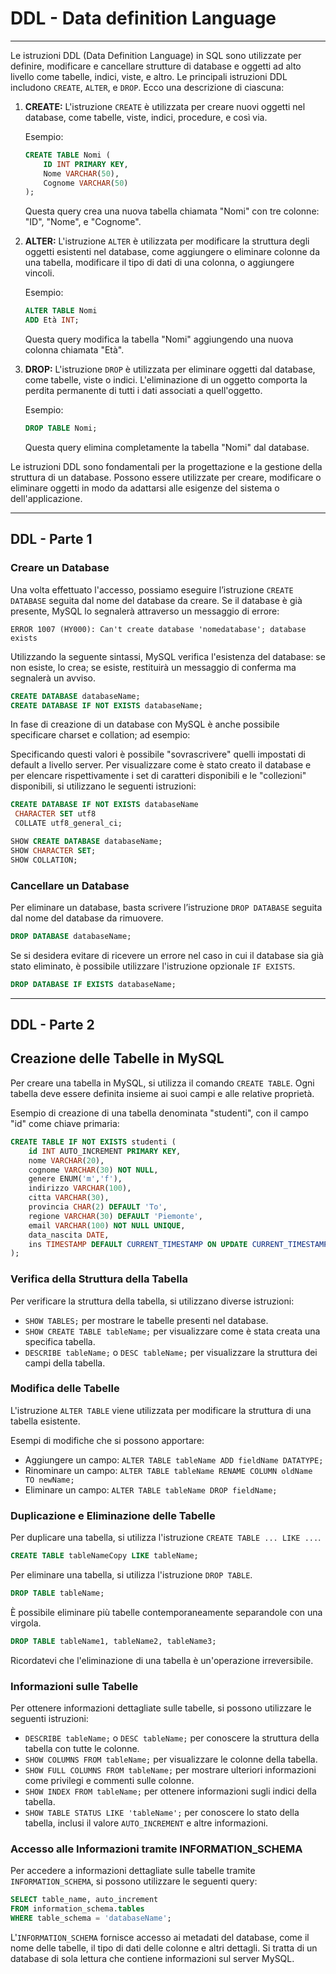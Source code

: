 # DDL - Data definition Language

---

Le istruzioni DDL (Data Definition Language) in SQL sono utilizzate per definire, modificare e cancellare strutture di database e oggetti ad alto livello come tabelle, indici, viste, e altro. Le principali istruzioni DDL includono `CREATE`, `ALTER`, e `DROP`. Ecco una descrizione di ciascuna:

1. **CREATE:** L'istruzione `CREATE` è utilizzata per creare nuovi oggetti nel database, come tabelle, viste, indici, procedure, e così via.

   Esempio:

   ```sql
   CREATE TABLE Nomi (
       ID INT PRIMARY KEY,
       Nome VARCHAR(50),
       Cognome VARCHAR(50)
   );
   ```

   Questa query crea una nuova tabella chiamata "Nomi" con tre colonne: "ID", "Nome", e "Cognome".

2. **ALTER:** L'istruzione `ALTER` è utilizzata per modificare la struttura degli oggetti esistenti nel database, come aggiungere o eliminare colonne da una tabella, modificare il tipo di dati di una colonna, o aggiungere vincoli.

   Esempio:

   ```sql
   ALTER TABLE Nomi
   ADD Età INT;
   ```

   Questa query modifica la tabella "Nomi" aggiungendo una nuova colonna chiamata "Età".

3. **DROP:** L'istruzione `DROP` è utilizzata per eliminare oggetti dal database, come tabelle, viste o indici. L'eliminazione di un oggetto comporta la perdita permanente di tutti i dati associati a quell'oggetto.

   Esempio:

   ```sql
   DROP TABLE Nomi;
   ```

   Questa query elimina completamente la tabella "Nomi" dal database.

Le istruzioni DDL sono fondamentali per la progettazione e la gestione della struttura di un database. Possono essere utilizzate per creare, modificare o eliminare oggetti in modo da adattarsi alle esigenze del sistema o dell'applicazione.

---

## DDL - Parte 1

### Creare un Database

Una volta effettuato l'accesso, possiamo eseguire l’istruzione `CREATE DATABASE` seguita dal nome del database da creare. Se il database è già presente, MySQL lo segnalerà attraverso un messaggio di errore:

```
ERROR 1007 (HY000): Can't create database 'nomedatabase'; database exists
```

Utilizzando la seguente sintassi, MySQL verifica l'esistenza del database: se non esiste, lo crea; se esiste, restituirà un messaggio di conferma ma segnalerà un avviso.

```sql
CREATE DATABASE databaseName;
CREATE DATABASE IF NOT EXISTS databaseName;
```

In fase di creazione di un database con MySQL è anche possibile specificare charset e collation; ad esempio:

Specificando questi valori è possibile "sovrascrivere" quelli impostati di default a livello server. Per visualizzare come è stato creato il database e per elencare rispettivamente i set di caratteri disponibili e le "collezioni" disponibili, si utilizzano le seguenti istruzioni:

```sql
CREATE DATABASE IF NOT EXISTS databaseName
 CHARACTER SET utf8
 COLLATE utf8_general_ci;

SHOW CREATE DATABASE databaseName;
SHOW CHARACTER SET;
SHOW COLLATION;
```

### Cancellare un Database

Per eliminare un database, basta scrivere l’istruzione `DROP DATABASE` seguita dal nome del database da rimuovere.

```sql
DROP DATABASE databaseName;
```

Se si desidera evitare di ricevere un errore nel caso in cui il database sia già stato eliminato, è possibile utilizzare l'istruzione opzionale `IF EXISTS`.

```sql
DROP DATABASE IF EXISTS databaseName;
```



---

## DDL - Parte 2

## Creazione delle Tabelle in MySQL

Per creare una tabella in MySQL, si utilizza il comando `CREATE TABLE`. Ogni tabella deve essere definita insieme ai suoi campi e alle relative proprietà.

Esempio di creazione di una tabella denominata "studenti", con il campo "id" come chiave primaria:

```sql
CREATE TABLE IF NOT EXISTS studenti (
    id INT AUTO_INCREMENT PRIMARY KEY,
    nome VARCHAR(20),
    cognome VARCHAR(30) NOT NULL,
    genere ENUM('m','f'),
    indirizzo VARCHAR(100),
    citta VARCHAR(30),
    provincia CHAR(2) DEFAULT 'To',
    regione VARCHAR(30) DEFAULT 'Piemonte',
    email VARCHAR(100) NOT NULL UNIQUE,
    data_nascita DATE,
    ins TIMESTAMP DEFAULT CURRENT_TIMESTAMP ON UPDATE CURRENT_TIMESTAMP
);
```

### Verifica della Struttura della Tabella

Per verificare la struttura della tabella, si utilizzano diverse istruzioni:

- `SHOW TABLES;` per mostrare le tabelle presenti nel database.
- `SHOW CREATE TABLE tableName;` per visualizzare come è stata creata una specifica tabella.
- `DESCRIBE tableName;` o `DESC tableName;` per visualizzare la struttura dei campi della tabella.

### Modifica delle Tabelle

L'istruzione `ALTER TABLE` viene utilizzata per modificare la struttura di una tabella esistente.

Esempi di modifiche che si possono apportare:

- Aggiungere un campo: `ALTER TABLE tableName ADD fieldName DATATYPE;`
- Rinominare un campo: `ALTER TABLE tableName RENAME COLUMN oldName TO newName;`
- Eliminare un campo: `ALTER TABLE tableName DROP fieldName;`

### Duplicazione e Eliminazione delle Tabelle

Per duplicare una tabella, si utilizza l'istruzione `CREATE TABLE ... LIKE ...`.

```sql
CREATE TABLE tableNameCopy LIKE tableName;
```

Per eliminare una tabella, si utilizza l'istruzione `DROP TABLE`.

```sql
DROP TABLE tableName;
```

È possibile eliminare più tabelle contemporaneamente separandole con una virgola.

```sql
DROP TABLE tableName1, tableName2, tableName3;
```

Ricordatevi che l'eliminazione di una tabella è un'operazione irreversibile.

### Informazioni sulle Tabelle

Per ottenere informazioni dettagliate sulle tabelle, si possono utilizzare le seguenti istruzioni:

- `DESCRIBE tableName;` o `DESC tableName;` per conoscere la struttura della tabella con tutte le colonne.
- `SHOW COLUMNS FROM tableName;` per visualizzare le colonne della tabella.
- `SHOW FULL COLUMNS FROM tableName;` per mostrare ulteriori informazioni come privilegi e commenti sulle colonne.
- `SHOW INDEX FROM tableName;` per ottenere informazioni sugli indici della tabella.
- `SHOW TABLE STATUS LIKE 'tableName';` per conoscere lo stato della tabella, inclusi il valore `AUTO_INCREMENT` e altre informazioni.

### Accesso alle Informazioni tramite INFORMATION_SCHEMA

Per accedere a informazioni dettagliate sulle tabelle tramite `INFORMATION_SCHEMA`, si possono utilizzare le seguenti query:

```sql
SELECT table_name, auto_increment
FROM information_schema.tables
WHERE table_schema = 'databaseName';
```

L'`INFORMATION_SCHEMA` fornisce accesso ai metadati del database, come il nome delle tabelle, il tipo di dati delle colonne e altri dettagli. Si tratta di un database di sola lettura che contiene informazioni sul server MySQL.